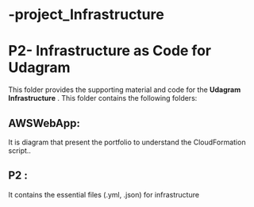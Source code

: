 # -project_Infrastructure
# P2- Infrastructure as Code for Udagram

This folder provides the supporting material and  code for the **Udagram Infrastructure** . This folder contains the following folders:

 ## AWSWebApp: 
 It is diagram that present the portfolio to understand the CloudFormation script..
## P2 :
 It contains the essential files (.yml, .json) for infrastructure 
